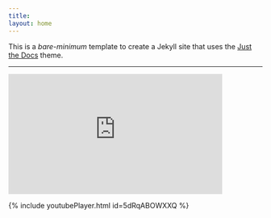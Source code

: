 ```yaml
---
title: 
layout: home
---
```


This is a *bare-minimum* template to create a Jekyll site that uses the [Just the Docs] theme.

----
<iframe width="424" height="238" src="https://www.youtube.com/embed/5dRqABOWXXQ" title="WSLVT - At WSLVT INDIA HQ" frameborder="0" allow="accelerometer; autoplay; clipboard-write; encrypted-media; gyroscope; picture-in-picture; web-share" allowfullscreen></iframe>

{% include youtubePlayer.html id=5dRqABOWXXQ %}

[Just the Docs]: https://just-the-docs.github.io/just-the-docs/

